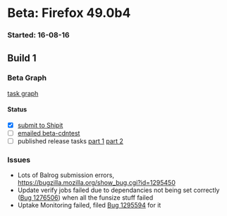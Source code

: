 # Beta: Firefox 49.0b4

### Started: 16-08-16

## Build 1

### Beta Graph
[task graph](https://tools.taskcluster.net/task-group-inspector/#ZWmMsRjtSPi2rbv95BbBVw)


#### Status
- [x] [submit to Shipit](https://wiki.mozilla.org/Release:Release_Automation_on_Mercurial:Starting_a_Release#Submit_to_Ship_It)
- [ ] [emailed beta-cdntest](../how-tos/relpro.md#1-email-drivers-re-release-live-on-test-channel)
- [ ] published release tasks [part 1](../how-tos/relpro.md#3-publish-release) [part 2](../how-tos/relpro.md#4-post-release-step)

### Issues
- Lots of Balrog submission errors, https://bugzilla.mozilla.org/show_bug.cgi?id=1295450
- Update verify jobs failed due to dependancies not being set correctly ([Bug 1276506](https://bugzil.la/1276506)) when all the funsize stuff failed
- Uptake Monitoring failed, filed [Bug 1295594](https://bugzil.la/1295594) for it


